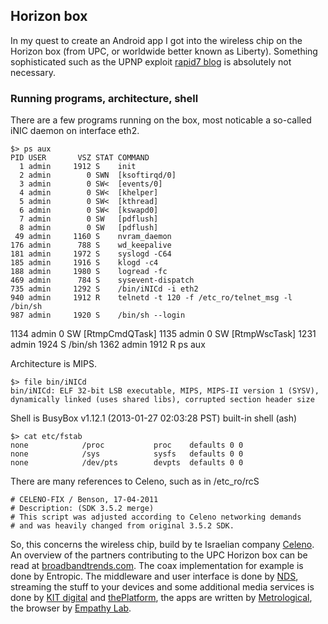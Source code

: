 ## Horizon box 

In my quest to create an Android app I got into the wireless chip on the Horizon box (from UPC, or worldwide better known as Liberty). Something sophisticated such as the UPNP exploit [rapid7 blog](https://community.rapid7.com/community/metasploit/blog/2013/01/30/weekly-update) is absolutely not necessary. 

### Running programs, architecture, shell

There are a few programs running on the box, most noticable a so-called iNIC daemon on interface eth2.

    $> ps aux
    PID USER       VSZ STAT COMMAND
      1 admin     1912 S    init  
      2 admin        0 SWN  [ksoftirqd/0]
      3 admin        0 SW<  [events/0]
      4 admin        0 SW<  [khelper]
      5 admin        0 SW<  [kthread]
      6 admin        0 SW<  [kswapd0]
      7 admin        0 SW   [pdflush]
      8 admin        0 SW   [pdflush]
     49 admin     1160 S    nvram_daemon 
    176 admin      788 S    wd_keepalive 
    181 admin     1972 S    syslogd -C64 
    185 admin     1916 S    klogd -c4 
    188 admin     1980 S    logread -fc 
    469 admin      784 S    sysevent-dispatch 
    735 admin     1292 S    /bin/iNICd -i eth2 
    940 admin     1912 R    telnetd -t 120 -f /etc_ro/telnet_msg -l /bin/sh 
    987 admin     1920 S    /bin/sh --login 
   1134 admin        0 SW   [RtmpCmdQTask]
   1135 admin        0 SW   [RtmpWscTask]
   1231 admin     1924 S    /bin/sh 
   1362 admin     1912 R    ps aux 

Architecture is MIPS.

    $> file bin/iNICd 
    bin/iNICd: ELF 32-bit LSB executable, MIPS, MIPS-II version 1 (SYSV), dynamically linked (uses shared libs), corrupted section header size

Shell is BusyBox v1.12.1 (2013-01-27 02:03:28 PST) built-in shell (ash)

    $> cat etc/fstab 
    none            /proc           proc    defaults 0 0
    none            /sys            sysfs   defaults 0 0
    none            /dev/pts        devpts  defaults 0 0

There are many references to Celeno, such as in /etc_ro/rcS

    # CELENO-FIX / Benson, 17-04-2011
    # Description: (SDK 3.5.2 merge)
    # This script was adjusted according to Celeno networking demands
    # and was heavily changed from original 3.5.2 SDK.

So, this concerns the wireless chip, build by te Israelian company [Celeno](http://www.celeno.com/). An overview of the partners contributing to the UPC Horizon box can be read at [broadbandtrends.com](http://broadbandtrends.com/blog1/2012/09/09/the-future-of-television-is-on-the-horizon/). The coax implementation for example is done by Entropic. The middleware and user interface is done by [NDS](http://www.nds.com/), streaming the stuff to your devices and some additional media services is done by [KIT digital](http://www.kitd.com/) and [thePlatform](http://theplatform.com/), the apps are written by [Metrological](http://www.metrological.com/), the browser by [Empathy Lab](http://www.epam.com/empathylab.html).
